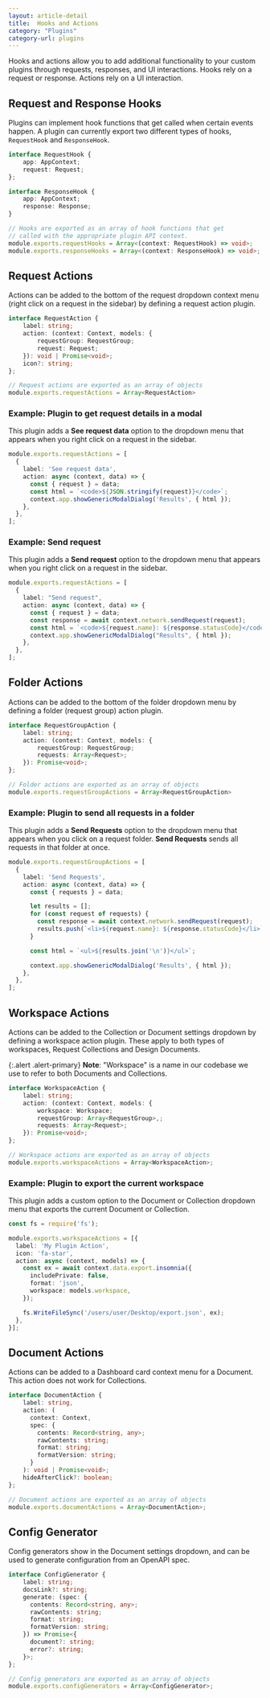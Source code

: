 ```yaml
---
layout: article-detail
title:  Hooks and Actions
category: "Plugins"
category-url: plugins
---
```


Hooks and actions allow you to add additional functionality to your custom plugins through requests, responses, and UI interactions. Hooks rely on a request or response. Actions rely on a UI interaction.

## Request and Response Hooks

Plugins can implement hook functions that get called when certain events happen. A plugin can currently export two different types of hooks, `RequestHook` and `ResponseHook`.

```ts
interface RequestHook {
    app: AppContext;
    request: Request;
};

interface ResponseHook {
    app: AppContext;
    response: Response;
}

// Hooks are exported as an array of hook functions that get 
// called with the appropriate plugin API context.
module.exports.requestHooks = Array<(context: RequestHook) => void>;
module.exports.responseHooks = Array<(context: ResponseHook) => void>;
```

## Request Actions

Actions can be added to the bottom of the request dropdown context menu (right click on a request in the sidebar) by defining a request action plugin.

```ts
interface RequestAction {
    label: string;
    action: (context: Context, models: { 
        requestGroup: RequestGroup;
        request: Request;
    }): void | Promise<void>;
    icon?: string;
};

// Request actions are exported as an array of objects
module.exports.requestActions = Array<RequestAction>
```

### Example: Plugin to get request details in a modal

This plugin adds a **See request data** option to the dropdown menu that appears when you right click on a request in the sidebar.

```ts
module.exports.requestActions = [
  {
    label: 'See request data',
    action: async (context, data) => {
      const { request } = data;
      const html = `<code>${JSON.stringify(request)}</code>`;
      context.app.showGenericModalDialog('Results', { html });
    },
  },
];
```

### Example: Send request

This plugin adds a **Send request** option to the dropdown menu that appears when you right click on a request in the sidebar.

```ts
module.exports.requestActions = [
  {
    label: "Send request",
    action: async (context, data) => {
      const { request } = data;
      const response = await context.network.sendRequest(request);
      const html = `<code>${request.name}: ${response.statusCode}</code>`;
      context.app.showGenericModalDialog("Results", { html });
    },
  },
];
```

## Folder Actions

Actions can be added to the bottom of the folder dropdown menu by defining a folder (request group) action plugin.

```ts
interface RequestGroupAction {
    label: string;
    action: (context: Context, models: { 
        requestGroup: RequestGroup; 
        requests: Array<Request>;
    }): Promise<void>;
};

// Folder actions are exported as an array of objects
module.exports.requestGroupActions = Array<RequestGroupAction>
```

### Example: Plugin to send all requests in a folder

This plugin adds a **Send Requests** option to the dropdown menu that appears when you click on a request folder. **Send Requests** sends all requests in that folder at once.

```ts
module.exports.requestGroupActions = [
  {
    label: 'Send Requests',
    action: async (context, data) => {
      const { requests } = data;

      let results = [];
      for (const request of requests) {
        const response = await context.network.sendRequest(request);
        results.push(`<li>${request.name}: ${response.statusCode}</li>`);
      }

      const html = `<ul>${results.join('\n')}</ul>`;

      context.app.showGenericModalDialog('Results', { html });
    },
  },
];
```

## Workspace Actions

Actions can be added to the Collection or Document settings dropdown by defining a workspace action plugin. These apply to both types of workspaces, Request Collections and Design Documents.

{:.alert .alert-primary}
**Note**: "Workspace" is a name in our codebase we use to refer to both Documents and Collections.

```ts
interface WorkspaceAction {
    label: string;
    action: (context: Context, models: { 
        workspace: Workspace;
        requestGroup: Array<RequestGroup>,;
        requests: Array<Request>;
    }): Promise<void>;
};

// Workspace actions are exported as an array of objects
module.exports.workspaceActions = Array<WorkspaceAction>;
```

### Example: Plugin to export the current workspace

This plugin adds a custom option to the Document or Collection dropdown menu that exports the current Document or Collection.

```ts
const fs = require('fs');

module.exports.workspaceActions = [{
  label: 'My Plugin Action',
  icon: 'fa-star',
  action: async (context, models) => {
    const ex = await context.data.export.insomnia({
      includePrivate: false,
      format: 'json',
      workspace: models.workspace,
    });

    fs.WriteFileSync('/users/user/Desktop/export.json', ex);
  },
}];
```

## Document Actions

Actions can be added to a Dashboard card context menu for a Document. This action does not work for Collections.

```ts
interface DocumentAction {
    label: string,
    action: (
      context: Context,
      spec: {
        contents: Record<string, any>;
        rawContents: string;
        format: string;
        formatVersion: string;
      }
    ): void | Promise<void>;
    hideAfterClick?: boolean;
};

// Document actions are exported as an array of objects
module.exports.documentActions = Array<DocumentAction>;
```

## Config Generator

Config generators show in the Document settings dropdown, and can be used to generate configuration from an OpenAPI spec.

```ts
interface ConfigGenerator {
    label: string;
    docsLink?: string;
    generate: (spec: {
      contents: Record<string, any>;
      rawContents: string;
      format: string;
      formatVersion: string;
    }) => Promise<{
      document?: string;
      error?: string;
    }>;
};

// Config generators are exported as an array of objects
module.exports.configGenerators = Array<ConfigGenerator>;
```
